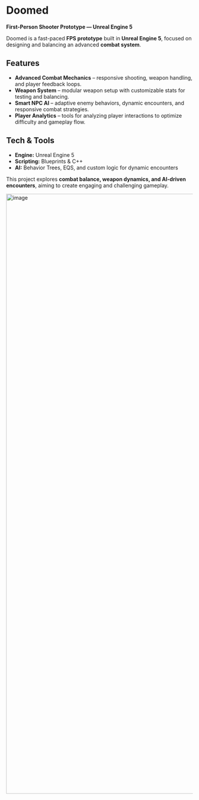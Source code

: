 # Doomed  
**First-Person Shooter Prototype — Unreal Engine 5**

Doomed is a fast-paced **FPS prototype** built in **Unreal Engine 5**, focused on designing and balancing an advanced **combat system**.

## Features
- **Advanced Combat Mechanics** – responsive shooting, weapon handling, and player feedback loops.  
- **Weapon System** – modular weapon setup with customizable stats for testing and balancing.  
- **Smart NPC AI** – adaptive enemy behaviors, dynamic encounters, and responsive combat strategies.  
- **Player Analytics** – tools for analyzing player interactions to optimize difficulty and gameplay flow.  

## Tech & Tools
- **Engine:** Unreal Engine 5  
- **Scripting:** Blueprints & C++  
- **AI:** Behavior Trees, EQS, and custom logic for dynamic encounters  

This project explores **combat balance, weapon dynamics, and AI-driven encounters**, aiming to create engaging and challenging gameplay.

<img width="3437" height="1615" alt="image" src="https://github.com/user-attachments/assets/63135005-644d-4c10-9997-3b4d370d6f8b" />
